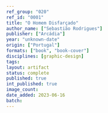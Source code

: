 ```yaml
---
ref_group: "020"
ref_id: "0001"
title: "O Homem Disfarçado"
author_name: ["Sebastião Rodrigues"]
publisher: ["Arcádia"]
year: "unknown-date"
origin: ["Portugal"]
formats: ["book", "book-cover"]
disciplines: [graphic-design]
tags:
layout: artifact
status: complete
published: true
int_published: true
image_count:
date_added: 2023-06-16
batch:
---
```

